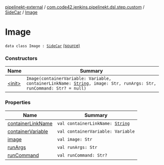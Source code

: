 [pipelinekt-external](../../../index.md) / [com.code42.jenkins.pipelinekt.dsl.step.custom](../../index.md) / [SideCar](../index.md) / [Image](./index.md)

# Image

`data class Image : `[`SideCar`](../index.md) [(source)](https://github.com/code42/pipelinekt/tree/master/dsl/src/main/kotlin/com/code42/jenkins/pipelinekt/dsl/step/custom/DockerDsl.kt#L21)

### Constructors

| Name | Summary |
|---|---|
| [&lt;init&gt;](-init-.md) | `Image(containerVariable: Variable, containerLinkName: `[`String`](https://kotlinlang.org/api/latest/jvm/stdlib/kotlin/-string/index.html)`, image: Str, runArgs: Str, runCommand: Str? = null)` |

### Properties

| Name | Summary |
|---|---|
| [containerLinkName](container-link-name.md) | `val containerLinkName: `[`String`](https://kotlinlang.org/api/latest/jvm/stdlib/kotlin/-string/index.html) |
| [containerVariable](container-variable.md) | `val containerVariable: Variable` |
| [image](image.md) | `val image: Str` |
| [runArgs](run-args.md) | `val runArgs: Str` |
| [runCommand](run-command.md) | `val runCommand: Str?` |
